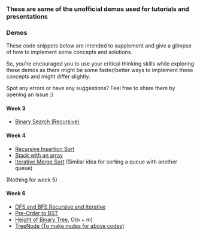 ### These are some of the unofficial demos used for tutorials and presentations

### Demos

These code snippets below are intended to supplement and give a glimpse of how to implement some concepts and solutions.

So, you're encouraged you to use your critical thinking skills while exploring these demos as there might be some faster/better ways to implement these concepts and might differ slightly.

Spot any errors or have any suggestions? Feel free to share them by opening an issue :\)

#### Week 3

- [Binary Search (Recursive)](./BinarySearch.java)

#### Week 4

- [Recursive Insertion Sort](./RecursiveInsertionSort.java)
- [Stack with an array](./StackWithArray.java)
- [Iterative Merge Sort](./IterativeMergeSort.java) (Similar idea for sorting a queue with another queue)

(Nothing for week 5)

#### Week 6

- [DFS and BFS Recursive and Iterative](./Search.java)
- [Pre-Order to BST](./preOrderToBST.java)
- [Height of Binary Tree](./Tree.java), O(n + m)
- [TreeNode (To make nodes for above codes)](./TreeNode.java)
